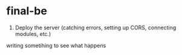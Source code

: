 # final-be

1. Deploy the server (catching errors, setting up CORS,
 connecting modules, etc.)

writing sometihing to see what happens 